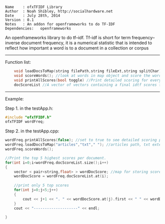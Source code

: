 ```
Name    : ofxTFIDF Library                         
Author  : Noah Shibley, http://socialhardware.net                       
Date    : July 28th, 2014                                 
Version : 0.1                                               
Notes   : An addon for openframeworks to do TF-IDF
Dependencies:	openframeworks
```
An openframeworks library to do tf–idf. Tf-idf is short for term frequency–inverse document frequency, it is a numerical statistic that is intended to reflect how important a word is to a document in a collection or corpus

------------------------------------------------------

Function list:
```cpp
    void loadDocsToMap(string filePath,string fileExt,string splitChar); //store each txt doc as a word map object
    void scoreWords(); //look at words in map object and score the words via id-tf
    void printAllScores(bool toggle) //Print detailed scoring for every word.
    docScoreList //A vector of vectors containing a final idtf scores for each document.
```
------------------------------------------------------

 Example:

Step 1. in the testApp.h: 
```cpp	
#include "ofxTFIDF.h"	
ofxTFIDF wordFreq;
```

Step 2. in the testApp.cpp:

```cpp
wordFreq.printAllScores(false); //set to true to see detailed scoring per word.
wordFreq.loadDocsToMap("articles","txt"," "); //articles path, txt extension, split words by space.
wordFreq.scoreWords();

//Print the top 5 highest scores per document.
for(int i=0;i<wordFreq.docScoreList.size();i++)
{
    vector < pair<string,float> > wordDocScore; //map for storing scores of individual document
    wordDocScore = wordFreq.docScoreList.at(i);
        
    //print only 5 top scores
    for(int j=0;j<5;j++)
    {
        cout << j+1 << ". " << wordDocScore.at(j).first << " " << wordDocScore.at(j).second << endl;
    }
    cout << "--------------------" << endl;
        
}
```
